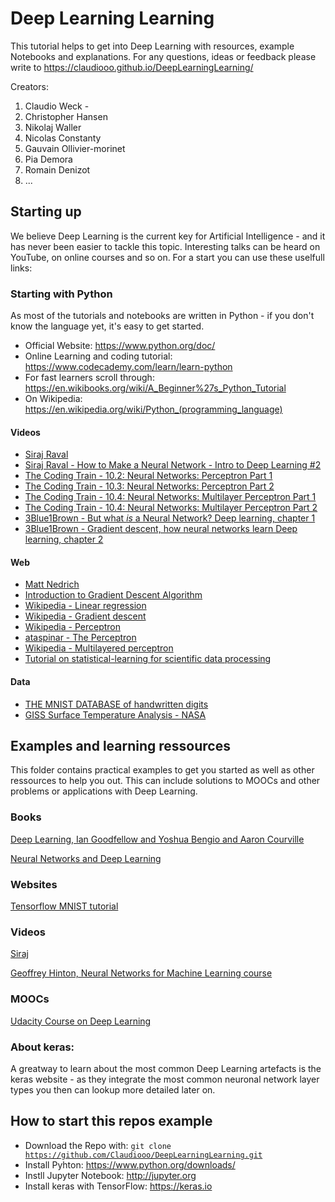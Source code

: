 # Deep Learning Learning

This tutorial helps to get into Deep Learning with resources, example Notebooks and explanations.
For any questions, ideas or feedback please write to https://claudiooo.github.io/DeepLearningLearning/


Creators:
1. Claudio Weck -
2. Christopher Hansen
3. Nikolaj Waller
4. Nicolas Constanty
5. Gauvain Ollivier-morinet
6. Pia Demora
7. Romain Denizot
8. ...


## Starting up

We believe Deep Learning is the current key for Artificial Intelligence - and it has never been easier to tackle this topic.
Interesting talks can be heard on YouTube, on online courses and so on.
For a start you can use these uselfull links:

### Starting with Python
As most of the tutorials and notebooks are written in Python - if you don't know the language yet, it's easy to get started.
* Official Website: https://www.python.org/doc/ 
* Online Learning and coding tutorial: https://www.codecademy.com/learn/learn-python
* For fast learners scroll through: https://en.wikibooks.org/wiki/A_Beginner%27s_Python_Tutorial 
* On Wikipedia: https://en.wikipedia.org/wiki/Python_(programming_language)


#### Videos
* [Siraj Raval](https://www.youtube.com/watch?v=XdM6ER7zTLk&index=2&list=PL2-dafEMk2A7YdKv4XfKpfbTH5z6rEEj3)
* [Siraj Raval - How to Make a Neural Network - Intro to Deep Learning #2](https://www.youtube.com/watch?v=p69khggr1Jo&index=3&list=PL2-dafEMk2A7YdKv4XfKpfbTH5z6rEEj3)
* [The Coding Train - 10.2: Neural Networks: Perceptron Part 1](https://www.youtube.com/watch?v=ntKn5TPHHAk&list=PLRqwX-V7Uu6aCibgK1PTWWu9by6XFdCfh&index=2)
* [The Coding Train - 10.3: Neural Networks: Perceptron Part 2](https://www.youtube.com/watch?v=DGxIcDjPzac&index=3&list=PLRqwX-V7Uu6aCibgK1PTWWu9by6XFdCfh)
* [The Coding Train - 10.4: Neural Networks: Multilayer Perceptron Part 1](https://www.youtube.com/watch?v=u5GAVdLQyIg&list=PLRqwX-V7Uu6aCibgK1PTWWu9by6XFdCfh&index=4)
* [The Coding Train - 10.4: Neural Networks: Multilayer Perceptron Part 2](https://www.youtube.com/watch?v=IlmNhFxre0w&list=PLRqwX-V7Uu6aCibgK1PTWWu9by6XFdCfh&index=5)
* [3Blue1Brown - But what *is* a Neural Network? Deep learning, chapter 1](https://www.youtube.com/watch?v=aircAruvnKk)
* [3Blue1Brown - Gradient descent, how neural networks learn Deep learning, chapter 2](https://www.youtube.com/watch?v=IHZwWFHWa-w)
    
#### Web
* [Matt Nedrich](https://spin.atomicobject.com/2014/06/24/gradient-descent-linear-regression/)
* [Introduction to Gradient Descent Algorithm](https://www.analyticsvidhya.com/blog/2017/03/introduction-to-gradient-descent-algorithm-along-its-variants/)
* [Wikipedia - Linear regression](https://www.wikiwand.com/en/Linear_regression)
* [Wikipedia - Gradient descent](https://www.wikiwand.com/en/Gradient_descent)
* [Wikipedia - Perceptron](https://www.wikiwand.com/fr/Perceptron)
* [ataspinar - The Perceptron](http://ataspinar.com/2016/12/22/the-perceptron/)
* [Wikipedia - Multilayered perceptron](https://www.wikiwand.com/en/Multilayer_perceptron)
* [Tutorial on statistical-learning for scientific data processing](http://scikit-learn.org/stable/tutorial/statistical_inference/index.html)

#### Data
* [THE MNIST DATABASE of handwritten digits](http://yann.lecun.com/exdb/mnist/)
* [GISS Surface Temperature Analysis - NASA](https://data.giss.nasa.gov/gistemp/)

## Examples and learning ressources

This folder contains practical examples to get you started as well as other ressources to help you out.
This can include solutions to MOOCs and other problems or applications with Deep Learning.

### Books

[Deep Learning, Ian Goodfellow and Yoshua Bengio and Aaron Courville](http://www.deeplearningbook.org/)

[Neural Networks and Deep Learning](http://neuralnetworksanddeeplearning.com/)

### Websites

[Tensorflow MNIST tutorial](https://www.tensorflow.org/get_started/mnist/beginners)

### Videos

[Siraj](https://www.youtube.com/channel/UCWN3xxRkmTPmbKwht9FuE5A)

[Geoffrey Hinton, Neural Networks for Machine Learning course](https://www.youtube.com/watch?v=cbeTc-Urqak&list=PLoRl3Ht4JOcdU872GhiYWf6jwrk_SNhz9)

### MOOCs

[Udacity Course on Deep Learning](https://de.udacity.com/course/deep-learning--ud730/)

### About keras:
A greatway to learn about the most common Deep Learning artefacts is the keras website - as they integrate the most common neuronal network layer types you then can lookup more detailed later on.


## How to start this repos example
- Download the Repo with: <code>git clone https://github.com/Claudiooo/DeepLearningLearning.git</code>
- Install Pyhton: https://www.python.org/downloads/
- Instll Jupyter Notebook: http://jupyter.org
- Install keras with TensorFlow: https://keras.io



